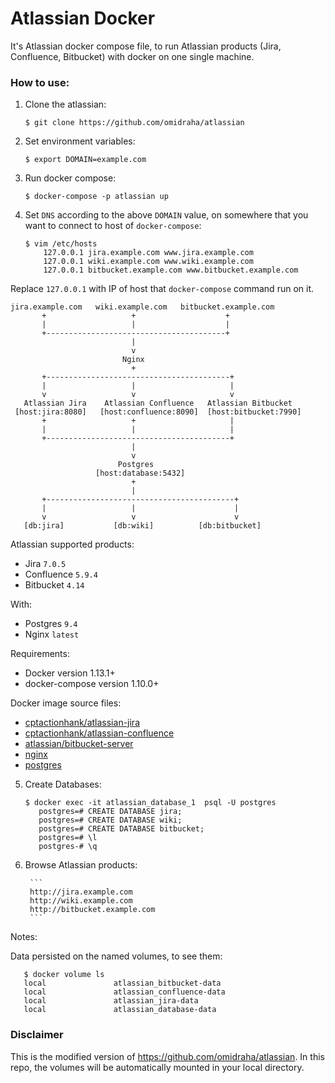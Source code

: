 # Atlassian Docker
It's Atlassian docker compose file, to run Atlassian products (Jira, Confluence, Bitbucket) with docker on one single machine.

### How to use:

1. Clone the atlassian:

    ```
    $ git clone https://github.com/omidraha/atlassian
    ```

2. Set environment variables:


    ```
    $ export DOMAIN=example.com
     ```

3. Run docker compose:


    ```
    $ docker-compose -p atlassian up
    ```

4. Set `DNS` according to the above `DOMAIN` value, on somewhere that you want to connect to host of `docker-compose`:


    ```
    $ vim /etc/hosts
        127.0.0.1 jira.example.com www.jira.example.com
        127.0.0.1 wiki.example.com www.wiki.example.com
        127.0.0.1 bitbucket.example.com www.bitbucket.example.com
    ```
Replace `127.0.0.1` with IP of host that `docker-compose` command run on it.


```
jira.example.com   wiki.example.com   bitbucket.example.com
       +                   +                    +
       |                   |                    |
       +----------------------------------------+
                           |
                           v
                         Nginx
                           +
       +-----------------------------------------+
       |                   |                     |
       v                   v                     v
   Atlassian Jira    Atlassian Confluence   Atlassian Bitbucket
 [host:jira:8080]   [host:confluence:8090]  [host:bitbucket:7990]
       +                   +                     |
       |                   |                     |
       +-----------------------------------------+
                           |
                           v
                        Postgres
                   [host:database:5432]
                           +
                           |
       +------------------------------------------+
       |                   |                      |
       v                   v                      v
   [db:jira]           [db:wiki]          [db:bitbucket]
```


Atlassian supported products:

- Jira `7.0.5`
- Confluence `5.9.4`
- Bitbucket `4.14`

With:
- Postgres `9.4`
- Nginx `latest`

Requirements:

- Docker version 1.13.1+
- docker-compose version 1.10.0+

Docker image source files:

- [cptactionhank/atlassian-jira](https://hub.docker.com/r/cptactionhank/atlassian-jira/)
- [cptactionhank/atlassian-confluence](https://hub.docker.com/r/cptactionhank/atlassian-confluence/)
- [atlassian/bitbucket-server](https://hub.docker.com/r/atlassian/bitbucket-server/)
- [nginx](https://hub.docker.com/_/nginx/)
- [postgres](https://hub.docker.com/_/postgres/)


5. Create Databases:


    ```
    $ docker exec -it atlassian_database_1  psql -U postgres
       postgres=# CREATE DATABASE jira;
       postgres=# CREATE DATABASE wiki;
       postgres=# CREATE DATABASE bitbucket;
       postgres=# \l
       postgres-# \q
    ```

6. Browse Atlassian products:


        ```
        http://jira.example.com
        http://wiki.example.com
        http://bitbucket.example.com
        ```

Notes:

Data persisted on the  named volumes, to see them:


       $ docker volume ls
       local               atlassian_bitbucket-data
       local               atlassian_confluence-data
       local               atlassian_jira-data
       local               atlassian_database-data

### Disclaimer
This is the modified version of https://github.com/omidraha/atlassian.
In this repo, the volumes will be automatically mounted in your local directory.
